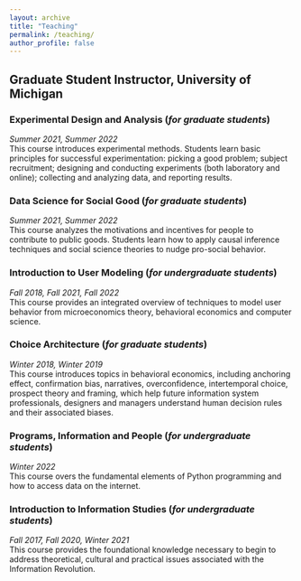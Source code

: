 ```yaml
---
layout: archive
title: "Teaching"
permalink: /teaching/
author_profile: false
---
```


## Graduate Student Instructor, University of Michigan
### Experimental Design and Analysis (*for graduate students*)
*Summer 2021, Summer 2022*
<br/> This course introduces experimental methods. Students learn basic principles for successful experimentation: picking a good problem; subject recruitment; designing and conducting experiments (both laboratory and online); collecting and analyzing data, and reporting results. 

### Data Science for Social Good (*for graduate students*)
*Summer 2021, Summer 2022*
<br/> This course analyzes the motivations and incentives for people to contribute to public goods. Students learn how to apply causal inference techniques and social science theories to nudge pro-social behavior.

### Introduction to User Modeling (*for undergraduate students*)
*Fall 2018, Fall 2021, Fall 2022*
<br/> This course provides an integrated overview of techniques to model user behavior from microeconomics theory, behavioral economics and computer science. 

### Choice Architecture (*for graduate students*)
*Winter 2018, Winter 2019*
<br/> This course introduces topics in behavioral economics, including anchoring effect, confirmation bias, narratives, overconfidence, intertemporal choice, prospect theory and framing, which help future information system professionals, designers and managers understand human decision rules and their associated biases.

### Programs, Information and People (*for undergraduate students*)
*Winter 2022*
<br/> This course overs the fundamental elements of Python programming and how to access data on the internet.

### Introduction to Information Studies (*for undergraduate students*)
*Fall 2017, Fall 2020, Winter 2021*
<br/> This course provides the foundational knowledge necessary to begin to address theoretical, cultural and practical issues associated with the Information Revolution. 
